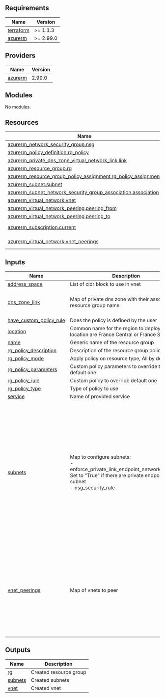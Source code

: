 ## Requirements

| Name | Version |
|------|---------|
| <a name="requirement_terraform"></a> [terraform](#requirement\_terraform) | >= 1.1.3 |
| <a name="requirement_azurerm"></a> [azurerm](#requirement\_azurerm) | >= 2.99.0 |

## Providers

| Name | Version |
|------|---------|
| <a name="provider_azurerm"></a> [azurerm](#provider\_azurerm) | 2.99.0 |

## Modules

No modules.

## Resources

| Name | Type |
|------|------|
| [azurerm_network_security_group.nsg](https://registry.terraform.io/providers/hashicorp/azurerm/latest/docs/resources/network_security_group) | resource |
| [azurerm_policy_definition.rg_policy](https://registry.terraform.io/providers/hashicorp/azurerm/latest/docs/resources/policy_definition) | resource |
| [azurerm_private_dns_zone_virtual_network_link.link](https://registry.terraform.io/providers/hashicorp/azurerm/latest/docs/resources/private_dns_zone_virtual_network_link) | resource |
| [azurerm_resource_group.rg](https://registry.terraform.io/providers/hashicorp/azurerm/latest/docs/resources/resource_group) | resource |
| [azurerm_resource_group_policy_assignment.rg_policy_assignment](https://registry.terraform.io/providers/hashicorp/azurerm/latest/docs/resources/resource_group_policy_assignment) | resource |
| [azurerm_subnet.subnet](https://registry.terraform.io/providers/hashicorp/azurerm/latest/docs/resources/subnet) | resource |
| [azurerm_subnet_network_security_group_association.association](https://registry.terraform.io/providers/hashicorp/azurerm/latest/docs/resources/subnet_network_security_group_association) | resource |
| [azurerm_virtual_network.vnet](https://registry.terraform.io/providers/hashicorp/azurerm/latest/docs/resources/virtual_network) | resource |
| [azurerm_virtual_network_peering.peering_from](https://registry.terraform.io/providers/hashicorp/azurerm/latest/docs/resources/virtual_network_peering) | resource |
| [azurerm_virtual_network_peering.peering_to](https://registry.terraform.io/providers/hashicorp/azurerm/latest/docs/resources/virtual_network_peering) | resource |
| [azurerm_subscription.current](https://registry.terraform.io/providers/hashicorp/azurerm/latest/docs/data-sources/subscription) | data source |
| [azurerm_virtual_network.vnet_peerings](https://registry.terraform.io/providers/hashicorp/azurerm/latest/docs/data-sources/virtual_network) | data source |

## Inputs

| Name | Description | Type | Default | Required |
|------|-------------|------|---------|:--------:|
| <a name="input_address_space"></a> [address\_space](#input\_address\_space) | List of cidr block to use in vnet | `list(any)` | n/a | yes |
| <a name="input_dns_zone_link"></a> [dns\_zone\_link](#input\_dns\_zone\_link) | Map of private dns zone with their associated resource group name | <pre>map(object({<br>    resource_group_name = string<br>  }))</pre> | n/a | yes |
| <a name="input_have_custom_policy_rule"></a> [have\_custom\_policy\_rule](#input\_have\_custom\_policy\_rule) | Does the policy is defined by the user | `bool` | `false` | no |
| <a name="input_location"></a> [location](#input\_location) | Common name for the region to deploy, allowed location are France Central or France South | `string` | n/a | yes |
| <a name="input_name"></a> [name](#input\_name) | Generic name of the resource group | `string` | `null` | no |
| <a name="input_rg_policy_description"></a> [rg\_policy\_description](#input\_rg\_policy\_description) | Description of the resource group policy | `string` | `""` | no |
| <a name="input_rg_policy_mode"></a> [rg\_policy\_mode](#input\_rg\_policy\_mode) | Apply policy on resource type, All by default | `string` | `"All"` | no |
| <a name="input_rg_policy_parameters"></a> [rg\_policy\_parameters](#input\_rg\_policy\_parameters) | Custom policy parameters to override the default one | `string` | `null` | no |
| <a name="input_rg_policy_rule"></a> [rg\_policy\_rule](#input\_rg\_policy\_rule) | Custom policy to override default one | `string` | `null` | no |
| <a name="input_rg_policy_type"></a> [rg\_policy\_type](#input\_rg\_policy\_type) | Type of policy to use | `string` | `"Custom"` | no |
| <a name="input_service"></a> [service](#input\_service) | Name of provided service | `string` | `"network"` | no |
| <a name="input_subnets"></a> [subnets](#input\_subnets) | Map to configure subnets:<br>  - enforce\_private\_link\_endpoint\_network\_policies: Set to "True" if there are private endpoints in the subnet<br>  - nsg\_security\_rule | <pre>map(object({<br>    address_prefixes                               = list(string)<br>    enforce_private_link_endpoint_network_policies = optional(bool)<br>    nsg_security_rule = optional(map(object({<br>      priority                     = number<br>      direction                    = string<br>      access                       = string<br>      protocol                     = string<br>      source_port_range            = optional(string)<br>      source_port_ranges           = optional(list(string)),<br>      destination_port_range       = optional(string),<br>      destination_port_ranges      = optional(list(string)),<br>      source_address_prefix        = optional(string)<br>      source_address_prefixes      = optional(list(string)),<br>      destination_address_prefix   = optional(string)<br>      destination_address_prefixes = optional(list(string))<br>    })))<br>  }))</pre> | `{}` | no |
| <a name="input_vnet_peerings"></a> [vnet\_peerings](#input\_vnet\_peerings) | Map of vnets to peer | <pre>map(object({<br>    rg                                = string<br>    from_allow_virtual_network_access = optional(bool)<br>    from_allow_forwarded_traffic      = optional(bool)<br>    from_allow_gateway_transit        = optional(bool)<br>    from_use_remote_gateways          = optional(bool)<br>    to_allow_virtual_network_access   = optional(bool)<br>    to_allow_forwarded_traffic        = optional(bool)<br>    to_allow_gateway_transit          = optional(bool)<br>    to_use_remote_gateways            = optional(bool)<br>  }))</pre> | n/a | yes |

## Outputs

| Name | Description |
|------|-------------|
| <a name="output_rg"></a> [rg](#output\_rg) | Created resource group |
| <a name="output_subnets"></a> [subnets](#output\_subnets) | Created subnets |
| <a name="output_vnet"></a> [vnet](#output\_vnet) | Created vnet |